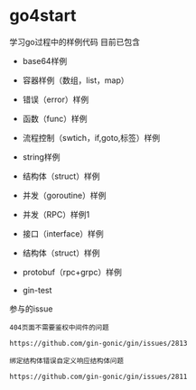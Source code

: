 # go4start
学习go过程中的样例代码
目前已包含
- base64样例
- 容器样例（数组，list，map）
- 错误（error）样例
- 函数（func）样例
- 流程控制（swtich，if,goto,标签）样例
- string样例
- 结构体（struct）样例 
- 并发（goroutine）样例
- 并发（RPC）样例1
- 接口（interface）样例 
- 结构体（struct）样例
- protobuf（rpc+grpc）样例



- gin-test 

参与的issue

```text
404页面不需要鉴权中间件的问题

https://github.com/gin-gonic/gin/issues/2813

```


```text
绑定结构体错误自定义响应结构体问题

https://github.com/gin-gonic/gin/issues/2811
```